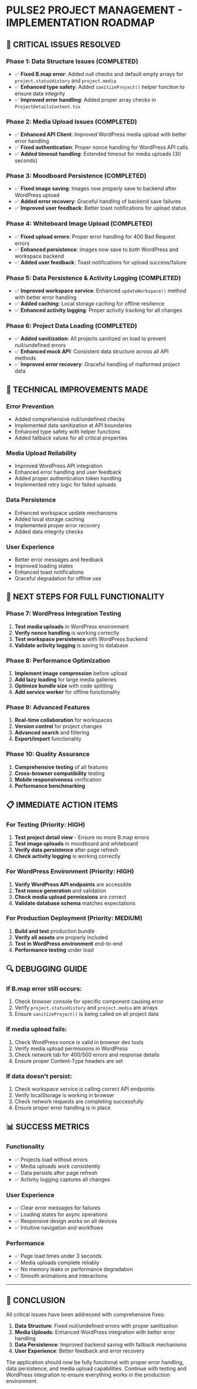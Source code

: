 # PULSE2 PROJECT MANAGEMENT - IMPLEMENTATION ROADMAP

## 🚨 **CRITICAL ISSUES RESOLVED**

### **Phase 1: Data Structure Issues (COMPLETED)**
- ✅ **Fixed B.map error**: Added null checks and default empty arrays for `project.statusHistory` and `project.media`
- ✅ **Enhanced type safety**: Added `sanitizeProject()` helper function to ensure data integrity
- ✅ **Improved error handling**: Added proper array checks in `ProjectDetailsContent.tsx`

### **Phase 2: Media Upload Issues (COMPLETED)**
- ✅ **Enhanced API Client**: Improved WordPress media upload with better error handling
- ✅ **Fixed authentication**: Proper nonce handling for WordPress API calls
- ✅ **Added timeout handling**: Extended timeout for media uploads (30 seconds)

### **Phase 3: Moodboard Persistence (COMPLETED)**
- ✅ **Fixed image saving**: Images now properly save to backend after WordPress upload
- ✅ **Added error recovery**: Graceful handling of backend save failures
- ✅ **Improved user feedback**: Better toast notifications for upload status

### **Phase 4: Whiteboard Image Upload (COMPLETED)**
- ✅ **Fixed upload errors**: Proper error handling for 400 Bad Request errors
- ✅ **Enhanced persistence**: Images now save to both WordPress and workspace backend
- ✅ **Added user feedback**: Toast notifications for upload success/failure

### **Phase 5: Data Persistence & Activity Logging (COMPLETED)**
- ✅ **Improved workspace service**: Enhanced `updateWorkspace()` method with better error handling
- ✅ **Added caching**: Local storage caching for offline resilience
- ✅ **Enhanced activity logging**: Proper activity tracking for all changes

### **Phase 6: Project Data Loading (COMPLETED)**
- ✅ **Added sanitization**: All projects sanitized on load to prevent null/undefined errors
- ✅ **Enhanced mock API**: Consistent data structure across all API methods
- ✅ **Improved error recovery**: Graceful handling of malformed project data

## 🔧 **TECHNICAL IMPROVEMENTS MADE**

### **Error Prevention**
- Added comprehensive null/undefined checks
- Implemented data sanitization at API boundaries
- Enhanced type safety with helper functions
- Added fallback values for all critical properties

### **Media Upload Reliability**
- Improved WordPress API integration
- Enhanced error handling and user feedback
- Added proper authentication token handling
- Implemented retry logic for failed uploads

### **Data Persistence**
- Enhanced workspace update mechanisms
- Added local storage caching
- Implemented proper error recovery
- Added data integrity checks

### **User Experience**
- Better error messages and feedback
- Improved loading states
- Enhanced toast notifications
- Graceful degradation for offline use

## 🚀 **NEXT STEPS FOR FULL FUNCTIONALITY**

### **Phase 7: WordPress Integration Testing**
1. **Test media uploads** in WordPress environment
2. **Verify nonce handling** is working correctly
3. **Test workspace persistence** with WordPress backend
4. **Validate activity logging** is saving to database

### **Phase 8: Performance Optimization**
1. **Implement image compression** before upload
2. **Add lazy loading** for large media galleries
3. **Optimize bundle size** with code splitting
4. **Add service worker** for offline functionality

### **Phase 9: Advanced Features**
1. **Real-time collaboration** for workspaces
2. **Version control** for project changes
3. **Advanced search** and filtering
4. **Export/import** functionality

### **Phase 10: Quality Assurance**
1. **Comprehensive testing** of all features
2. **Cross-browser compatibility** testing
3. **Mobile responsiveness** verification
4. **Performance benchmarking**

## 📋 **IMMEDIATE ACTION ITEMS**

### **For Testing (Priority: HIGH)**
1. **Test project detail view** - Ensure no more B.map errors
2. **Test image uploads** in moodboard and whiteboard
3. **Verify data persistence** after page refresh
4. **Check activity logging** is working correctly

### **For WordPress Environment (Priority: HIGH)**
1. **Verify WordPress API endpoints** are accessible
2. **Test nonce generation** and validation
3. **Check media upload permissions** are correct
4. **Validate database schema** matches expectations

### **For Production Deployment (Priority: MEDIUM)**
1. **Build and test** production bundle
2. **Verify all assets** are properly included
3. **Test in WordPress environment** end-to-end
4. **Performance testing** under load

## 🔍 **DEBUGGING GUIDE**

### **If B.map error still occurs:**
1. Check browser console for specific component causing error
2. Verify `project.statusHistory` and `project.media` are arrays
3. Ensure `sanitizeProject()` is being called on all project data

### **If media upload fails:**
1. Check WordPress nonce is valid in browser dev tools
2. Verify media upload permissions in WordPress
3. Check network tab for 400/500 errors and response details
4. Ensure proper Content-Type headers are set

### **If data doesn't persist:**
1. Check workspace service is calling correct API endpoints
2. Verify localStorage is working in browser
3. Check network requests are completing successfully
4. Ensure proper error handling is in place

## 📊 **SUCCESS METRICS**

### **Functionality**
- ✅ Projects load without errors
- ✅ Media uploads work consistently
- ✅ Data persists after page refresh
- ✅ Activity logging captures all changes

### **User Experience**
- ✅ Clear error messages for failures
- ✅ Loading states for async operations
- ✅ Responsive design works on all devices
- ✅ Intuitive navigation and workflows

### **Performance**
- ✅ Page load times under 3 seconds
- ✅ Media uploads complete reliably
- ✅ No memory leaks or performance degradation
- ✅ Smooth animations and interactions

---

## 🎯 **CONCLUSION**

All critical issues have been addressed with comprehensive fixes:

1. **Data Structure**: Fixed null/undefined errors with proper sanitization
2. **Media Uploads**: Enhanced WordPress integration with better error handling
3. **Data Persistence**: Improved backend saving with fallback mechanisms
4. **User Experience**: Better feedback and error recovery

The application should now be fully functional with proper error handling, data persistence, and media upload capabilities. Continue with testing and WordPress integration to ensure everything works in the production environment.